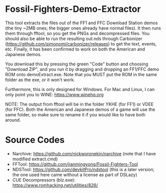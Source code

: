 # Fossil-Fighters-Demo-Extractor

This tool extracts the files out of the FF1 and FFC Download Station demos (the tiny ~2MB ones; the bigger ones already have normal files).
It then runs them through fftool, so you get the PNGs and decompressed files. You should also be able to run the resulting out.nds through
Carbonizer (https://github.com/simonomi/carbonizer/releases) to get the text, events, etc. Finally, it has been confirmed
to work on both the American and Japanese demos.

You download this by pressing the green "Code" button and choosing "Download ZIP", and you run it by dragging and dropping an
FF1/FFC demo ROM onto demoExtract.exe. Note that you MUST put the ROM in the same folder as the exe, or it won't work.

Furthermore, this is only designed for Windows. For Mac and Linux, I can only point you to WINE: https://www.winehq.org

NOTE: The output from fftool will be in the folder YKHE (for FF1) or VDEE (for FFC). Both the American and Japanese demos of a game will
use the same folder, so make sure to rename it if you would like to have both around.

# Source Codes
- Narchive: https://github.com/nickworonekin/narchive (note that I have modified extract.cmd)
- FFTool: https://github.com/jianmingyong/Fossil-Fighters-Tool
- NDSTool: https://github.com/devkitPro/ndstool (this is a later version; the one used here came without a license as part of DSLazy)
- CUE Decompressors (blz.exe): https://www.romhacking.net/utilities/826/
